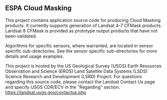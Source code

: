 ## ESPA Cloud Masking

This project contains application source code for producing Cloud Masking products.  It currently supports generation of Landsat 4-7 CFMask products.  Landsat 8 CFMask is provided as prototype output products that have not been validated.

Algorithms for specific sensors, where warranted, are located in sensor specific sub-directories.  See the sensor specific sub-directories for more details and usage examples.

This project is hosted by the US Geological Survey (USGS) Earth Resources Observation and Science (EROS) Land Satellite Data Systems (LSDS) Science Research and Development (LSRD) Project. For questions regarding this source code, please contact the Landsat Contact Us page and specify USGS CDR/ECV in the "Regarding" section. https://landsat.usgs.gov/contactus.php 
